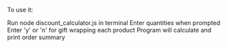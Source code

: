 To use it:

Run node discount_calculator.js in terminal
Enter quantities when prompted
Enter 'y' or 'n' for gift wrapping each product
Program will calculate and print order summary
